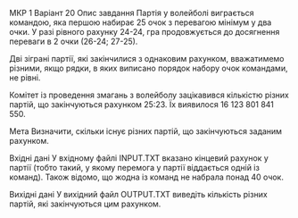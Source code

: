 МКР 1 Варіант 20
Опис завдання
Партія у волейболі виграється командою, яка першою набирає 25 очок з перевагою мінімум у два очки. У разі рівного рахунку 24-24, гра продовжується до досягнення переваги в 2 очки (26-24; 27-25).

Дві зіграні партії, які закінчилися з однаковим рахунком, вважатимемо різними, якщо рядки, в яких виписано порядок набору очок командами, не рівні.

Комітет із проведення змагань з волейболу зацікавився кількістю різних партій, що закінчуються рахунком 25:23. Їх виявилося 16 123 801 841 550.

Мета
Визначити, скільки існує різних партій, що закінчуються заданим рахунком.

Вхідні дані
У вхідному файлі INPUT.TXT вказано кінцевий рахунок у партії (тобто такий, у якому перемога у партії віддається одній із команд). Також відомо, що жодна із команд не набрала понад 40 очок.

Вихідні дані
У вихідний файл OUTPUT.TXT виведіть кількість різних партій, які закінчуються цим рахунком.
